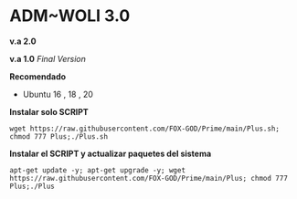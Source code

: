 
# __ADM~WOLI 3.0__
__v.a 2.0__

__v.a 1.0__
_Final Version_ 

__Recomendado__
- Ubuntu 16 , 18 , 20 

__Instalar solo SCRIPT__

````wget https://raw.githubusercontent.com/FOX-GOD/Prime/main/Plus.sh; chmod 777 Plus;./Plus.sh````

__Instalar el SCRIPT y actualizar paquetes del sistema__

````apt-get update -y; apt-get upgrade -y; wget https://raw.githubusercontent.com/FOX-GOD/Prime/main/Plus; chmod 777 Plus;./Plus````

